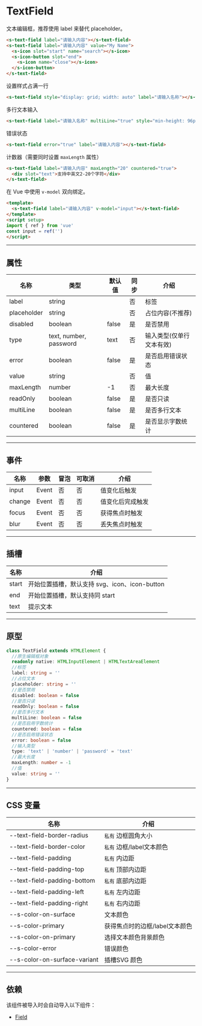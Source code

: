 # TextField

文本编辑框，推荐使用 label 来替代 placeholder。

```html preview
<s-text-field label="请输入内容"></s-text-field>
<s-text-field label="请输入内容" value="My Name">
  <s-icon slot="start" name="search"></s-icon>
  <s-icon-button slot="end">
    <s-icon name="close"></s-icon>
  </s-icon-button>
</s-text-field>
```

设置样式占满一行

```html preview
<s-text-field style="display: grid; width: auto" label="请输入名称"></s-text-field>
```

多行文本输入

```html preview
<s-text-field label="请输入名称" multiLine="true" style="min-height: 96px"></s-text-field>
```

错误状态

```html preview
<s-text-field error="true" label="请输入内容"></s-text-field>
```

计数器（需要同时设置 `maxLength` 属性）

```html preview
<s-text-field label="请输入内容" maxLength="20" countered="true">
  <div slot="text">支持中英文2-20个字符</div>
</s-text-field>
```

在 Vue 中使用 `v-model` 双向绑定。

```html
<template>
  <s-text-field label="请输入内容" v-model="input"></s-text-field>
</template>
<script setup>
import { ref } from 'vue'
const input = ref('')
</script>
```

---

## 属性

| 名称        | 类型                    | 默认值 | 同步 | 介绍                   |
| ----------- | ---------------------- | ------ | --- | ---------------------- |
| label       | string                 |        | 否  | 标签                   |
| placeholder | string                 |        | 否  | 占位内容(不推荐)        |
| disabled    | boolean                | false  | 是  | 是否禁用                |
| type        | text, number, password | text   | 否  | 输入类型(仅单行文本有效) |
| error       | boolean                | false  | 是  | 是否启用错误状态         |
| value       | string                 |        | 否  | 值                     |
| maxLength   | number                 | -1     | 否  | 最大长度                |
| readOnly    | boolean                | false  | 是  | 是否只读                |
| multiLine   | boolean                | false  | 是  | 是否多行文本            |
| countered   | boolean                | false  | 是  | 是否显示字数统计         |

---

## 事件

| 名称   | 参数   | 冒泡 | 可取消 | 介绍            |
| ------ |------ |------|------ |---------------- |
| input  | Event | 否   | 否     | 值变化后触发     |
| change | Event | 否   | 否     | 值变化后完成触发 |
| focus  | Event | 否   | 否     | 获得焦点时触发   |
| blur   | Event | 否   | 否     | 丢失焦点时触发   |

---

## 插槽

| 名称   | 介绍                                         |
| ------ | ------------------------------------------- |
| start  | 开始位置插槽，默认支持 svg、icon、icon-button |
| end    | 开始位置插槽，默认支持同 start                |
| text   | 提示文本                                     |

---

## 原型

```ts
class TextField extends HTMLElement {
  //原生编辑框对象
  readonly native: HTMLInputElement | HTMLTextAreaElement
  //标签
  label: string = ''
  //占位文本
  placeholder: string = ''
  //是否禁用
  disabled: boolean = false
  //是否只读
  readOnly: boolean = false
  //是否多行文本
  multiLine: boolean = false
  //是否启用字数统计
  countered: boolean = false
  //是否启用错误状态
  error: boolean = false
  //输入类型
  type: 'text' | 'number' | 'password' = 'text'
  //最大长度
  maxLength: number = -1
  //值
  value: string = ''
}
```

---

## CSS 变量

| 名称                         | 介绍                          |
| ---------------------------- | ---------------------------- |
| --text-field-border-radius   | `私有` 边框圆角大小            |
| --text-field-border-color    | `私有` 边框/label文本颜色      |
| --text-field-padding         | `私有` 内边距                  |
| --text-field-padding-top     | `私有` 顶部内边距              |
| --text-field-padding-bottom  | `私有` 底部内边距              |
| --text-field-padding-left    | `私有` 左内边距                |
| --text-field-padding-right   | `私有` 右内边距                |
| --s-color-on-surface         | 文本颜色                       |
| --s-color-primary            | 获得焦点时的边框/label文本颜色  |
| --s-color-on-primary         | 选择文本颜色背景颜色            |
| --s-color-error              | 错误颜色                       |
| --s-color-on-surface-variant | 插槽SVG 颜色                   |

---

## 依赖

该组件被导入时会自动导入以下组件：

- [Field](./field)